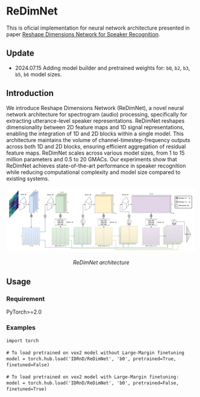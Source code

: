 # ReDimNet

This is oficial implementation for neural network architecture presented in paper [Reshape Dimensions Network for Speaker Recognition]().

## Update
* 2024.07.15 Adding model builder and pretrained weights for: `b0`, `b2`, `b3`, `b5`, `b6` model sizes.

## Introduction

We introduce Reshape Dimensions Network (ReDimNet), a novel neural network architecture for spectrogram (audio) processing, specifically for extracting utterance-level speaker representations. ReDimNet reshapes dimensionality between 2D feature maps and 1D signal representations, enabling the integration of 1D and 2D blocks within a single model. This architecture maintains the volume of channel-timestep-frequency outputs across both 1D and 2D blocks, ensuring efficient aggregation of residual feature maps. ReDimNet scales across various model sizes, from 1 to 15 million parameters and 0.5 to 20 GMACs. Our experiments show that ReDimNet achieves state-of-the-art performance in speaker recognition while reducing computational complexity and model size compared to existing systems. 

<p align="center">
	<img src="redimnet_scheme.png" alt="Sample"  width="500">
	<p align="center">
		<em>ReDimNet architecture</em>
	</p>
</p>

## Usage

### Requirement
PyTorch>=2.0
### Examples
```
import torch

# To load pretrained on vox2 model without Large-Margin finetuning
model = torch.hub.load('IDRnD/ReDimNet', 'b0', pretrained=True, finetuned=False)

# To load pretrained on vox2 model with Large-Margin finetuning:
model = torch.hub.load('IDRnD/ReDimNet', 'b0', pretrained=False, finetuned=True)
```
